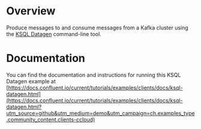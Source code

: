 # Overview

Produce messages to and consume messages from a Kafka cluster using the [KSQL Datagen](https://docs.confluent.io/current/ksql/docs/tutorials/generate-custom-test-data.html?utm_source=github&utm_medium=demo&utm_campaign=ch.examples_type.community_content.clients-ccloud) command-line tool.

# Documentation

You can find the documentation and instructions for running this KSQL Datagen example at [https://docs.confluent.io/current/tutorials/examples/clients/docs/ksql-datagen.html](https://docs.confluent.io/current/tutorials/examples/clients/docs/ksql-datagen.html?utm_source=github&utm_medium=demo&utm_campaign=ch.examples_type.community_content.clients-ccloud)
